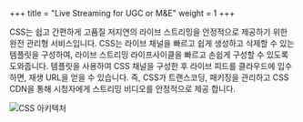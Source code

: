 +++
title = "Live Streaming for UGC or M&E"
weight = 1
+++

CSS는 쉽고 간편하게 고품질 저지연의 라이브 스트리밍을 안정적으로 제공하기 위한 완전 관리형 서비스입니다. CSS는 라이브 채널을 빠르고 쉽게 생성하고 삭제할 수 있는 템플릿을 구성하여, 라이브 스트리밍 라이프사이클을 빠르고 손쉽게 구성할 수 있도록 도와줍니다.
템플릿을 사용하여 CSS 채널을 구성한 후 라이브 피드를 클라우드에 입수하면, 재생 URL을 얻을 수 있습니다. 즉, CSS가 트랜스코딩, 패키징을 관리하고 CSS CDN을 통해 시청자에게 스트리밍 비디오를 안정적으로 제공 합니다.

![CSS 아키텍처](/images/css-basic/css_architecture.png)